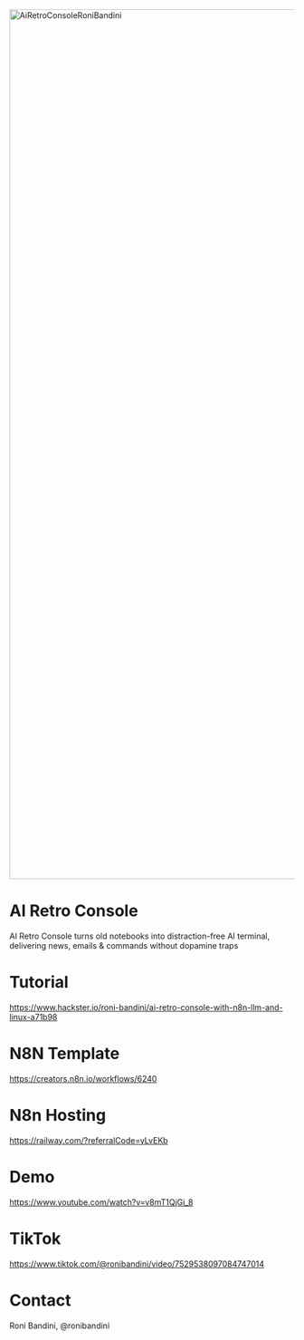 <img width="1024" height="1536" alt="AiRetroConsoleRoniBandini" src="https://github.com/user-attachments/assets/3ffe4c7d-a507-4781-b421-5a7ca0b3a5a4" />

# AI Retro Console
AI Retro Console turns old notebooks into distraction-free AI terminal, delivering news, emails & commands without dopamine traps

# Tutorial 
https://www.hackster.io/roni-bandini/ai-retro-console-with-n8n-llm-and-linux-a71b98

# N8N Template
https://creators.n8n.io/workflows/6240

# N8n Hosting
https://railway.com/?referralCode=yLvEKb

# Demo 
https://www.youtube.com/watch?v=v8mT1QjGi_8

# TikTok
https://www.tiktok.com/@ronibandini/video/7529538097084747014

# Contact
Roni Bandini, @ronibandini

